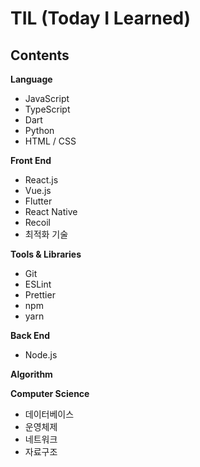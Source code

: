 # TIL (Today I Learned)

## Contents
**Language**
- JavaScript
- TypeScript
- Dart
- Python
- HTML / CSS

**Front End**
- React.js
- Vue.js
- Flutter
- React Native
- Recoil
- 최적화 기술

**Tools & Libraries**
- Git
- ESLint
- Prettier
- npm
- yarn

**Back End**
- Node.js

**Algorithm**

**Computer Science**
- 데이터베이스
- 운영체제
- 네트워크
- 자료구조
